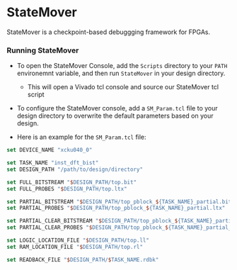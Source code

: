 # StateMover
StateMover is a checkpoint-based debuggging framework for FPGAs.

### Running StateMover
* To open the StateMover Console, add the `Scripts` directory to your `PATH` environemnt variable, and then run `StateMover` in your design directory.
  * This will open a Vivado tcl console and source our StateMover tcl script

* To configure the StateMover console,  add a `SM_Param.tcl` file to your design directory to overwrite the default parameters based on your design.

* Here is an example for the `SM_Param.tcl` file:
```tcl
set DEVICE_NAME "xcku040_0"

set TASK_NAME "inst_dft_bist"
set DESIGN_PATH "/path/to/design/directory"

set FULL_BITSTREAM "$DESIGN_PATH/top.bit"
set FULL_PROBES "$DESIGN_PATH/top.ltx"

set PARTIAL_BITSTREAM "$DESIGN_PATH/top_pblock_${TASK_NAME}_partial.bit"
set PARTIAL_PROBES "$DESIGN_PATH/top_pblock_${TASK_NAME}_partial.ltx"

set PARTIAL_CLEAR_BITSTREAM "$DESIGN_PATH/top_pblock_${TASK_NAME}_partial_clear.bit"
set PARTIAL_CLEAR_PROBES "$DESIGN_PATH/top_pblock_${TASK_NAME}_partial_clear.ltx"

set LOGIC_LOCATION_FILE "$DESIGN_PATH/top.ll"
set RAM_LOCATION_FILE "$DESIGN_PATH/top.rl"

set READBACK_FILE "$DESIGN_PATH/$TASK_NAME.rdbk"
```
